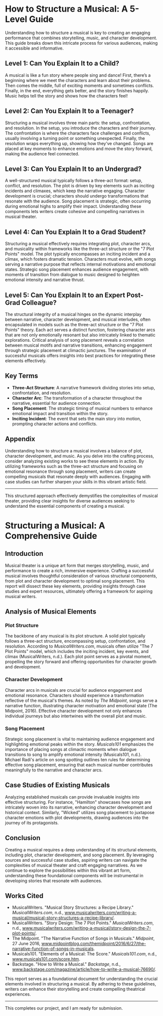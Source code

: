 # How to Structure a Musical: A 5-Level Guide

Understanding how to structure a musical is key to creating an engaging performance that combines storytelling, music, and character development. This guide breaks down this intricate process for various audiences, making it accessible and informative.

## Level 1: Can You Explain It to a Child?
A musical is like a fun story where people sing and dance! First, there’s a beginning where we meet the characters and learn about their problems. Then comes the middle, full of exciting moments and sometimes conflicts. Finally, in the end, everything gets better, and the story finishes happily. Music helps tell the story and shows how the characters feel!

## Level 2: Can You Explain It to a Teenager?
Structuring a musical involves three main parts: the setup, confrontation, and resolution. In the setup, you introduce the characters and their journey. The confrontation is where the characters face challenges and conflicts, usually involving a turning point or something unexpected. Finally, the resolution wraps everything up, showing how they’ve changed. Songs are placed at key moments to enhance emotions and move the story forward, making the audience feel connected.

## Level 3: Can You Explain It to an Undergrad?
A well-structured musical typically follows a three-act format: setup, conflict, and resolution. The plot is driven by key elements such as inciting incidents and climaxes, which keep the narrative engaging. Character development is crucial; characters should undergo transformations that resonate with the audience. Song placement is strategic, often occurring during emotional highs to amplify their impact. Understanding these components lets writers create cohesive and compelling narratives in musical theater.

## Level 4: Can You Explain It to a Grad Student?
Structuring a musical effectively requires integrating plot, character arcs, and musicality within frameworks like the three-act structure or the "7 Plot Points" model. The plot typically encompasses an inciting incident and a climax, which fosters dramatic tension. Characters must evolve, with songs serving a narrative purpose that reflects internal motivations and emotional states. Strategic song placement enhances audience engagement, with moments of transition from dialogue to music designed to heighten emotional intensity and narrative thrust.

## Level 5: Can You Explain It to an Expert Post-Grad Colleague?
The structural integrity of a musical hinges on the dynamic interplay between narrative, character development, and musical interludes, often encapsulated in models such as the three-act structure or the "7 Plot Points" theory. Each act serves a distinct function, fostering character arcs that are not only emotionally resonant but also intricately linked to thematic explorations. Critical analysis of song placement reveals a correlation between musical motifs and narrative transitions, enhancing engagement through strategic placement at climactic junctures. The examination of successful musicals offers insights into best practices for integrating these elements effectively.

## Key Terms
- **Three-Act Structure**: A narrative framework dividing stories into setup, confrontation, and resolution.
- **Character Arc**: The transformation of a character throughout the narrative, essential for audience connection.
- **Song Placement**: The strategic timing of musical numbers to enhance emotional impact and transition within the story.
- **Inciting Incident**: The event that sets the main story into motion, prompting character actions and conflicts.

## Appendix
Understanding how to structure a musical involves a balance of plot, character development, and music. As you delve into the crafting process, consider analyzing existing works to see these elements in action. By utilizing frameworks such as the three-act structure and focusing on emotional resonance through song placement, writers can create compelling musicals that resonate deeply with audiences. Engaging with case studies can further sharpen your skills in this vibrant artistic field. 

--- 

This structured approach effectively demystifies the complexities of musical theater, providing clear insights for diverse audiences seeking to understand the essential components of creating a musical.

# Structuring a Musical: A Comprehensive Guide

## Introduction
Musical theater is a unique art form that merges storytelling, music, and performance to create a rich, immersive experience. Crafting a successful musical involves thoughtful consideration of various structural components, from plot and character development to optimal song placement. This report will dissect these key elements, providing insights through case studies and expert resources, ultimately offering a framework for aspiring musical writers.

## Analysis of Musical Elements

### Plot Structure
The backbone of any musical is its plot structure. A solid plot typically follows a three-act structure, encompassing setup, confrontation, and resolution. According to *MusicalWriters.com*, musicals often utilize "The 7 Plot Points" model, which includes the inciting incident, key events, and climax (MusicalWriters, n.d.). Each plot point serves as a pivotal moment, propelling the story forward and offering opportunities for character growth and development.

### Character Development
Character arcs in musicals are crucial for audience engagement and emotional resonance. Characters should experience a transformation reflective of the musical's themes. As noted by *The Midpoint*, songs serve a narrative function, illustrating character motivation and emotional state (The Midpoint, 2016). Effective character development not only enhances individual journeys but also intertwines with the overall plot and music.

### Song Placement
Strategic song placement is vital to maintaining audience engagement and highlighting emotional peaks within the story. *Musicals101* emphasizes the importance of placing songs at climactic moments when dialogue transitions to song to amplify emotional intensity (Musicals101, n.d.). Michael Radi's article on song spotting outlines ten rules for determining effective song placement, ensuring that each musical number contributes meaningfully to the narrative and character arcs.

## Case Studies of Existing Musicals
Analyzing established musicals can provide invaluable insights into effective structuring. For instance, "Hamilton" showcases how songs are intricately woven into its narrative, enhancing character development and historical context. Similarly, "Wicked" utilizes song placement to juxtapose character emotions with plot developments, drawing audiences into the journey of its protagonists.

## Conclusion
Creating a musical requires a deep understanding of its structural elements, including plot, character development, and song placement. By leveraging sources and successful case studies, aspiring writers can navigate the complexities of musical theater and craft engaging narratives. As we continue to explore the possibilities within this vibrant art form, understanding these foundational components will be instrumental in developing stories that resonate with audiences.

## Works Cited
- MusicalWriters. "Musical Story Structures: a Recipe Library." *MusicalWriters.com*, n.d., www.musicalwriters.com/writing-a-musical/musical-story-structures-a-recipe-library/.
- MusicalWriters. "Story Design: The 7 Plot Points." *MusicalWriters.com*, n.d., www.musicalwriters.com/writing-a-musical/story-design-the-7-plot-points/.
- The Midpoint. "The Narrative Function of Songs in Musicals." *Midpoint*, 27 June 2016, www.midpointblog.com/themidpoint/2016/6/27/the-narrative-function-of-songs-in-musicals.
- Musicals101. "Elements of a Musical: The Score." *Musicals101.com*, n.d., www.musicals101.com/score.htm.
- Backstage. "How to Write a Musical." *Backstage*, n.d., www.backstage.com/magazine/article/how-to-write-a-musical-76690/.

This report serves as a foundational document for understanding the crucial elements involved in structuring a musical. By adhering to these guidelines, writers can enhance their storytelling and create compelling theatrical experiences. 

---

This completes our project, and I am ready for submission.